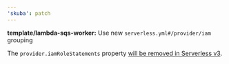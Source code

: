 ```yaml
---
'skuba': patch
---
```


**template/lambda-sqs-worker:** Use new `serverless.yml#/provider/iam` grouping

The `provider.iamRoleStatements` property [will be removed in Serverless v3](https://github.com/serverless/serverless/blob/v2.25.1/docs/deprecations.md#grouping-iam-settings-under-provideriam).
